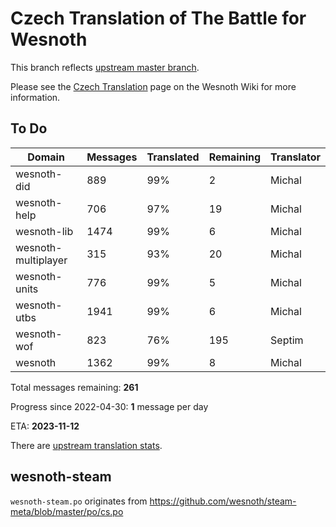 # Czech Translation of The Battle for Wesnoth

This branch reflects [upstream master branch](https://github.com/wesnoth/wesnoth/tree/master).

Please see the [Czech Translation](https://wiki.wesnoth.org/CzechTranslation) page on the Wesnoth Wiki for more information.

## To Do

Domain | Messages | Translated | Remaining | Translator
------ | -------- | ---------- | --------- | ----------
wesnoth-did | 889 | 99% | 2 | Michal
wesnoth-help | 706 | 97% | 19 | Michal
wesnoth-lib | 1474 | 99% | 6 | Michal
wesnoth-multiplayer | 315 | 93% | 20 | Michal
wesnoth-units | 776 | 99% | 5 | Michal
wesnoth-utbs | 1941 | 99% | 6 | Michal
wesnoth-wof | 823 | 76% | 195 | Septim
wesnoth | 1362 | 99% | 8 | Michal

Total messages remaining: **261**

Progress since 2022-04-30: **1** message per day

ETA: **2023-11-12**

There are [upstream translation stats](https://www.wesnoth.org/gettext/?view=langs&version=master&lang=cs).

## wesnoth-steam
`wesnoth-steam.po` originates from https://github.com/wesnoth/steam-meta/blob/master/po/cs.po
